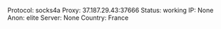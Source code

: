 Protocol: socks4a
Proxy: 37.187.29.43:37666
Status: working
IP: None
Anon: elite
Server: None
Country: France

